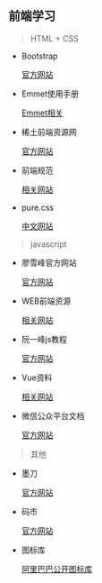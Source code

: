 ## 前端学习

> HTML + CSS

- Bootstrap

  [官方网站](http://www.bootcss.com/)

- Emmet使用手册

  [Emmet相关](http://www.w3cplus.com/tools/emmet-cheat-sheet.html)

- 稀土前端资源网
  
  [官方网站](https://xituqu.com/)

- 前端规范

  [相关网站](http://www.cnblogs.com/whitewolf/p/4491707.html)

- pure.css

  [中文网站](https://github.com/chensy0203/pure-site)

> javascript

- 廖雪峰官方网站
  
  [官方网站](http://www.liaoxuefeng.com/wiki/001434446689867b27157e896e74d51a89c25cc8b43bdb3000/)

- WEB前端资源

  [相关网站](http://www.kancloud.cn/djlxiaoshi/qianduan/119317)

- 阮一峰js教程
  
  [官方网站](http://javascript.ruanyifeng.com/#toc0)

- Vue资料
  
  [相关网站](http://www.cnblogs.com/cench/p/5800311.html)

- 微信公众平台文档

  [官方网站](http://mp.weixin.qq.com/wiki/0/4c93e31f953f24a42b921d2ae8d4e5e0.html)

> 其他

- 墨刀

  [官方网站](https://modao.cc/signin)

- 码市

  [官方网站](https://coding.net)

- 图标库

  [阿里巴巴公开图标库](http://www.iconfont.cn/plus/collections/index?spm=a313x.7781069.0.0.L6vLre&personal=1)
